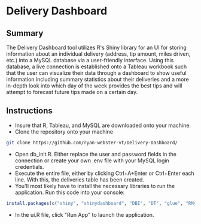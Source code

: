 # Delivery Dashboard
## Summary
The Delivery Dashboard tool utilizes R's Shiny library for an UI for storing information about an individual delivery (address, tip amount, miles driven, etc.) into a MySQL database via a user-friendly interface. Using this database,
a live connection is established onto a Tableau workbook such that the user can visualize their data through a dashboard to show useful information including summary statistics about their deliveries and a more in-depth
look into which day of the week provides the best tips and will attempt to forecast future tips made on a certain day.

## Instructions
* Insure that R, Tableau, and MySQL are downloaded onto your machine.
* Clone the repository onto your machine
```bash
git clone https://github.com/ryan-webster-vt/Delivery-Dashboard/
```
* Open db_init.R. Either replace the user and password fields in the connection or create your own .env file with your MySQL login credentials.
* Execute the entire file, either by clicking Ctrl+A+Enter or Ctrl+Enter each line. With this, the deliveries table has been created.
* You'll most likely have to install the necessary libraries to run the application. Run this code into your console:
```R
install.packages(c("shiny", "shinydashboard", "DBI", "DT", "glue", "RMySQL", "dotenv"))
```
* In the ui.R file, click "Run App" to launch the application.
